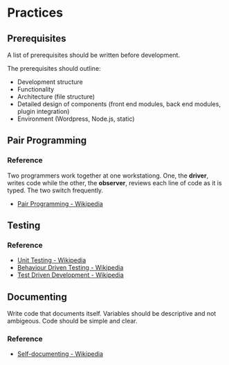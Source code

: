 # Practices

## Prerequisites

A list of prerequisites should be written before development.

The prerequisites should outline:

* Development structure
* Functionality
* Architecture (file structure)
* Detailed design of components (front end modules, back end modules, plugin integration)
* Environment (Wordpress, Node.js, static)

## Pair Programming

### Reference

Two programmers work together at one workstationg. One, the **driver**, writes code while the other, the **observer**, reviews each line of code as it is typed. The two switch frequently.

* [Pair Programming - Wikipedia](http://en.wikipedia.org/wiki/Pair_programming)

## Testing

### Reference

* [Unit Testing - Wikipedia](http://en.wikipedia.org/wiki/Unit_testing)
* [Behaviour Driven Testing - Wikipedia](http://en.wikipedia.org/wiki/Behavior-driven_development)
* [Test Driven Development - Wikipedia](http://en.wikipedia.org/wiki/Test-driven_development)

## Documenting

Write code that documents itself. Variables should be descriptive and not ambigeous. Code should be simple and clear.

### Reference

* [Self-documenting - Wikipedia](http://en.wikipedia.org/wiki/Self-documenting)
